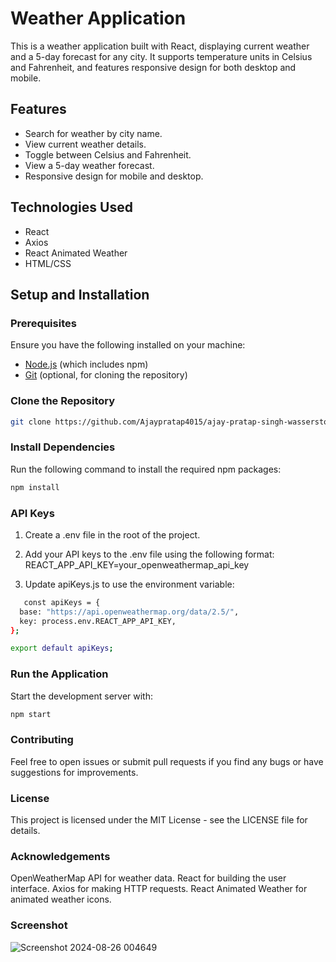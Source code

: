 # Weather Application

This is a weather application built with React, displaying current weather and a 5-day forecast for any city. It supports temperature units in Celsius and Fahrenheit, and features responsive design for both desktop and mobile.

## Features

- Search for weather by city name.
- View current weather details.
- Toggle between Celsius and Fahrenheit.
- View a 5-day weather forecast.
- Responsive design for mobile and desktop.

## Technologies Used

- React
- Axios
- React Animated Weather
- HTML/CSS

## Setup and Installation

### Prerequisites

Ensure you have the following installed on your machine:

- [Node.js](https://nodejs.org/) (which includes npm)
- [Git](https://git-scm.com/) (optional, for cloning the repository)

### Clone the Repository

```bash
git clone https://github.com/Ajaypratap4015/ajay-pratap-singh-wasserstoff-FullstackInternTask.git
```

### Install Dependencies
Run the following command to install the required npm packages:

```bash
npm install
```

### API Keys
1. Create a .env file in the root of the project.

2. Add your API keys to the .env file using the following format:
   REACT_APP_API_KEY=your_openweathermap_api_key
3. Update apiKeys.js to use the environment variable:
``` bash
   const apiKeys = {
  base: "https://api.openweathermap.org/data/2.5/",
  key: process.env.REACT_APP_API_KEY,
};

export default apiKeys;
```
### Run the Application
Start the development server with:

```bash
npm start
```

### Contributing
Feel free to open issues or submit pull requests if you find any bugs or have suggestions for improvements.

### License
This project is licensed under the MIT License - see the LICENSE file for details.

### Acknowledgements
OpenWeatherMap API for weather data.
React for building the user interface.
Axios for making HTTP requests.
React Animated Weather for animated weather icons.

### Screenshot
![Screenshot 2024-08-26 004649](https://github.com/user-attachments/assets/51228f00-60b4-402c-8d2b-d5d7acdf0b66)


